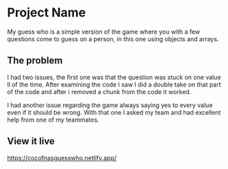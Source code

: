 # Project Name

My guess who is a simple version of the game where you with a few questions come to guess on a person, in this one using objects and arrays.

## The problem

I had two issues, the first one was that the question was stuck on one value ll of the time. After examining the code I saw I did a double take on that part of the code and after i removed a chunk from the code it worked.

I had another issue regarding the game always saying yes to every value even if it should be wrong. With that one I asked my team and had excellent help from one of my teammates.

## View it live

https://cocofnasguesswho.netlify.app/

